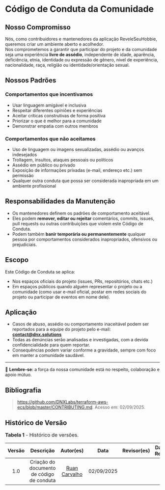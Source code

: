 # Código de Conduta da Comunidade

## Nosso Compromisso

Nós, como contribuidores e mantenedores da aplicação ReveleSeuHobbie, queremos criar um ambiente aberto e acolhedor.  
Nos comprometemos a garantir que participar do projeto e da comunidade seja uma experiência **livre de assédio**, independente de idade, aparência, deficiência, etnia, identidade ou expressão de gênero, nível de experiência, nacionalidade, raça, religião ou identidade/orientação sexual.

## Nossos Padrões

### Comportamentos que incentivamos
- Usar linguagem amigável e inclusiva  
- Respeitar diferentes opiniões e experiências  
- Aceitar críticas construtivas de forma positiva  
- Priorizar o que é melhor para a comunidade  
- Demonstrar empatia com outros membros  

### Comportamentos que não aceitamos
- Uso de linguagem ou imagens sexualizadas, assédio ou avanços indesejados  
- Trollagem, insultos, ataques pessoais ou políticos  
- Assédio em público ou privado  
- Exposição de informações privadas (e-mail, endereço etc.) sem permissão  
- Qualquer outra conduta que possa ser considerada inapropriada em um ambiente profissional  

## Responsabilidades da Manutenção

- Os mantenedores definem os padrões de comportamento aceitável.  
- Eles podem **remover, editar ou rejeitar** comentários, commits, issues, pull requests ou outras contribuições que violem este Código de Conduta.  
- Podem também **banir temporária ou permanentemente** qualquer pessoa por comportamentos considerados inapropriados, ofensivos ou prejudiciais.  

## Escopo

Este Código de Conduta se aplica:  
- Nos espaços oficiais do projeto (issues, PRs, repositórios, chats etc.)  
- Em espaços públicos quando alguém representar o projeto ou a comunidade (como usar e-mail oficial, postar em redes sociais do projeto ou participar de eventos em nome dele).  

## Aplicação

- Casos de abuso, assédio ou comportamento inaceitável podem ser reportados para a equipe do projeto pelo e-mail: **contact@dnx.solutions**  
- Todas as denúncias serão analisadas e investigadas, com a devida confidencialidade para quem reportar.  
- Consequências podem variar conforme a gravidade, sempre com foco em manter a comunidade saudável.  

---

👥 **Lembre-se**: a força da nossa comunidade está no respeito, colaboração e apoio mútuo.  

## Bibliografia

> https://github.com/DNXLabs/terraform-aws-ecs/blob/master/CONTRIBUTING.md. Acesso em: 02/09/2025.

## Histórico de Versão

<font size="3"><p style="text-align: left">**Tabela 1** - Histórico de versões.</p></font>

| Versão | Descrição | Autor(es) | Data | Revisor(es) | Data de Revisão |
| :---: | :---: | :---: | :---: | :---: | :---: |
| 1.0 | Criação do documento de código de conduta | [Ruan Carvalho](https://github.com/Ruan-Carvalho) | 02/09/2025 |  |  |
